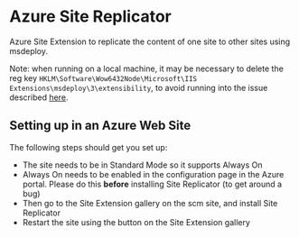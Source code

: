 Azure Site Replicator
===================

Azure Site Extension to replicate the content of one site to other sites using msdeploy.

Note: when running on a local machine, it may be necessary to delete the reg key `HKLM\Software\Wow6432Node\Microsoft\IIS Extensions\msdeploy\3\extensibility`, to avoid
running into the issue described [here](http://serverfault.com/questions/524848/msbuild-failing-on-build-looking-for-older-version-of-microsoft-data-tools-schem).

## Setting up in an Azure Web Site

The following steps should get you set up:

- The site needs to be in Standard Mode so it supports Always On
- Always On needs to be enabled in the configuration page in the Azure portal. Please do this **before** installing Site Replicator (to get around a bug)
- Then go to the Site Extension gallery on the scm site, and install Site Replicator
- Restart the site using the button on the Site Extension gallery